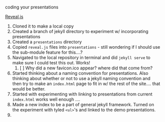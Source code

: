 coding your presentations

[Reveal.js](https://github.com/hakimel/reveal.js)

1. Cloned it to make a local copy
2. Created a branch of jekyll directory to experiment w/ incorporating presentations
3. Created a ```presentations``` directory
4. Copied ```reveal.js``` files into ```presentations``` - still wondering if I should use the sub-module feature for this….?
5. Navigated to the local repository in terminal and did ```jekyll serve``` to make sure I could test this out. Works!
	1. [ ] Why did a new favicon.ico appear? where did that come from?
6. Started thinking about a naming convention for presentations. Also thinking about whether or not to use a jekyll naming convention and then try to make an ```index.html``` page to fit in w/ the rest of the site…. that would be better.
7. Started with experimenting with linking to presentations from current ```index.html``` works well enough ….
8. Made a new index to be a part of general jekyll framework. Turned on the experiment with tyled ```<ul>```'s and linked to the demo presentations.
9. 